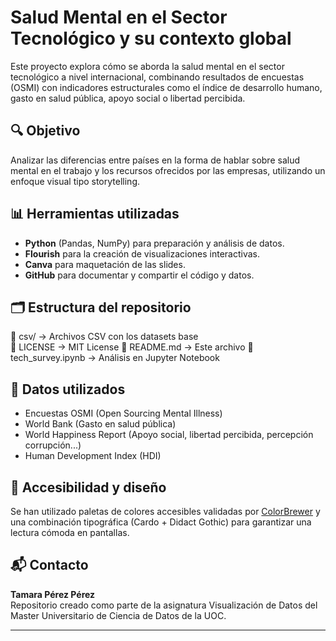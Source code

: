 # Salud Mental en el Sector Tecnológico y su contexto global

Este proyecto explora cómo se aborda la salud mental en el sector tecnológico a nivel internacional, combinando resultados de encuestas (OSMI) con indicadores estructurales como el índice de desarrollo humano, gasto en salud pública, apoyo social o libertad percibida.

## 🔍 Objetivo
Analizar las diferencias entre países en la forma de hablar sobre salud mental en el trabajo y los recursos ofrecidos por las empresas, utilizando un enfoque visual tipo storytelling.

## 📊 Herramientas utilizadas
- **Python** (Pandas, NumPy) para preparación y análisis de datos.
- **Flourish** para la creación de visualizaciones interactivas.
- **Canva** para maquetación de las slides.
- **GitHub** para documentar y compartir el código y datos.

## 🗂️ Estructura del repositorio

📁 csv/ → Archivos CSV con los datasets base  
📄 LICENSE → MIT License
📄 README.md → Este archivo 
📄 tech_survey.ipynb → Análisis en Jupyter Notebook

## 🧠 Datos utilizados
- Encuestas OSMI (Open Sourcing Mental Illness)
- World Bank (Gasto en salud pública)
- World Happiness Report (Apoyo social, libertad percibida, percepción corrupción...)
- Human Development Index (HDI)

## 🎨 Accesibilidad y diseño
Se han utilizado paletas de colores accesibles validadas por [ColorBrewer](https://colorbrewer2.org) y una combinación tipográfica (Cardo + Didact Gothic) para garantizar una lectura cómoda en pantallas.

## 📬 Contacto
**Tamara Pérez Pérez**  
Repositorio creado como parte de la asignatura Visualización de Datos del Master Universitario de Ciencia de Datos de la UOC.

---

